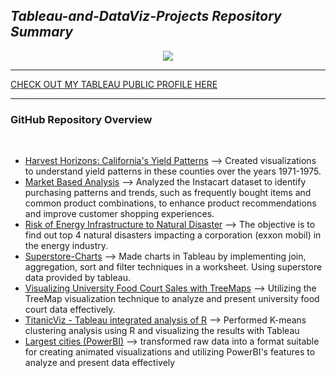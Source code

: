 <h2 align= "Left"><em>Tableau-and-DataViz-Projects Repository Summary</em></h2>

<div align="center">
  <img  src="https://github.com/shreyjain99/Tableau-and-DataViz-Projects/blob/main/src%20files/Tableau-Logo-768x432.png"/>
</div>

<hr width="100%" size="2">

<a href="https://public.tableau.com/app/profile/shrey.jain6858/vizzes">CHECK OUT MY TABLEAU PUBLIC PROFILE HERE</a>


<hr width="100%" size="2">

<h3 align= "left"> <b> GitHub Repository Overview </b> </h3>

<br>

<body>
    <ul>
        <li><ins>Harvest Horizons: California's Yield Patterns</ins>  --> Created visualizations to understand yield patterns in these counties over the years 1971-1975.</li>
          
  <li><ins>Market Based Analysis</ins> --> Analyzed the Instacart dataset to identify purchasing patterns and trends, such as frequently bought items and common product combinations, to enhance product recommendations and improve customer shopping experiences.</li>
        
  <li><ins>Risk of Energy Infrastructure to Natural Disaster</ins> --> The objective is to find out top 4 natural disasters impacting a corporation (exxon mobil) in the energy industry.</li>
    
  <li><ins>Superstore-Charts</ins> --> Made charts in Tableau by implementing join, aggregation, sort and filter techniques in a worksheet. Using superstore data provided by tableau. </li>
    
  <li><ins>Visualizing University Food Court Sales with TreeMaps</ins> --> Utilizing the TreeMap visualization technique to analyze and present university food court data effectively.</li>
    
  <li><ins>TitanicViz - Tableau integrated analysis of R</ins> --> Performed K-means clustering analysis using R and visualizing the results with Tableau</li>
    
  <li><ins>Largest cities (PowerBI)</ins> --> transformed raw data into a format suitable for creating animated visualizations and utilizing PowerBI's features to analyze and present data effectively</li>
          
  </ul>
</body>

<br>
